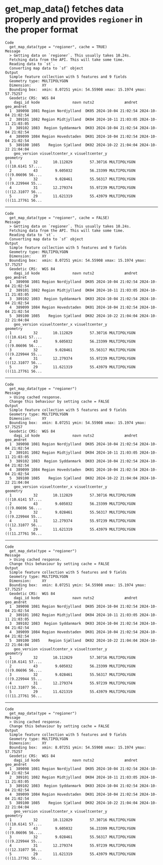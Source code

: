 # get_map_data() fetches data properly and provides `regioner` in the proper format

    Code
      get_map_data(type = "regioner", cache = TRUE)
    Message
      > Getting data on `regioner`. This usually takes 10.24s.
      Fetching data from the API. This will take some time.
      Reading data to `st`.
      Converting map data to `sf` object
    Output
      Simple feature collection with 5 features and 9 fields
      Geometry type: MULTIPOLYGON
      Dimension:     XY
      Bounding box:  xmin: 8.07251 ymin: 54.55908 xmax: 15.1974 ymax: 57.75257
      Geodetic CRS:  WGS 84
        dagi_id kode               navn nuts2              ændret          geo_ændret
      1  389098 1081 Region Nordjylland  DK05 2024-10-04 21:02:54 2024-10-04 21:02:54
      2  389101 1082 Region Midtjylland  DK04 2024-10-11 21:03:05 2024-10-11 21:03:05
      3  389102 1083  Region Syddanmark  DK03 2024-10-04 21:02:54 2024-10-04 21:02:54
      4  389099 1084 Region Hovedstaden  DK01 2024-10-04 21:02:54 2024-10-04 21:02:54
      5  389100 1085    Region Sjælland  DK02 2024-10-22 21:04:04 2024-10-22 21:04:04
        geo_version visueltcenter_x visueltcenter_y                       geometry
      1          32       10.112829        57.30716 MULTIPOLYGON (((10.6141 57....
      2          43        9.605032        56.23399 MULTIPOLYGON (((9.06696 56....
      3          32        9.028461        55.56317 MULTIPOLYGON (((9.229944 55...
      4          31       12.279374        55.97239 MULTIPOLYGON (((12.31077 56...
      5          29       11.621319        55.43979 MULTIPOLYGON (((11.27761 56...

---

    Code
      get_map_data(type = "regioner", cache = FALSE)
    Message
      > Getting data on `regioner`. This usually takes 10.24s.
      Fetching data from the API. This will take some time.
      Reading data to `st`.
      Converting map data to `sf` object
    Output
      Simple feature collection with 5 features and 9 fields
      Geometry type: MULTIPOLYGON
      Dimension:     XY
      Bounding box:  xmin: 8.07251 ymin: 54.55908 xmax: 15.1974 ymax: 57.75257
      Geodetic CRS:  WGS 84
        dagi_id kode               navn nuts2              ændret          geo_ændret
      1  389098 1081 Region Nordjylland  DK05 2024-10-04 21:02:54 2024-10-04 21:02:54
      2  389101 1082 Region Midtjylland  DK04 2024-10-11 21:03:05 2024-10-11 21:03:05
      3  389102 1083  Region Syddanmark  DK03 2024-10-04 21:02:54 2024-10-04 21:02:54
      4  389099 1084 Region Hovedstaden  DK01 2024-10-04 21:02:54 2024-10-04 21:02:54
      5  389100 1085    Region Sjælland  DK02 2024-10-22 21:04:04 2024-10-22 21:04:04
        geo_version visueltcenter_x visueltcenter_y                       geometry
      1          32       10.112829        57.30716 MULTIPOLYGON (((10.6141 57....
      2          43        9.605032        56.23399 MULTIPOLYGON (((9.06696 56....
      3          32        9.028461        55.56317 MULTIPOLYGON (((9.229944 55...
      4          31       12.279374        55.97239 MULTIPOLYGON (((12.31077 56...
      5          29       11.621319        55.43979 MULTIPOLYGON (((11.27761 56...

---

    Code
      get_map_data(type = "regioner")
    Message
      > Using cached response.
      Change this behaviour by setting cache = FALSE
    Output
      Simple feature collection with 5 features and 9 fields
      Geometry type: MULTIPOLYGON
      Dimension:     XY
      Bounding box:  xmin: 8.07251 ymin: 54.55908 xmax: 15.1974 ymax: 57.75257
      Geodetic CRS:  WGS 84
        dagi_id kode               navn nuts2              ændret          geo_ændret
      1  389098 1081 Region Nordjylland  DK05 2024-10-04 21:02:54 2024-10-04 21:02:54
      2  389101 1082 Region Midtjylland  DK04 2024-10-11 21:03:05 2024-10-11 21:03:05
      3  389102 1083  Region Syddanmark  DK03 2024-10-04 21:02:54 2024-10-04 21:02:54
      4  389099 1084 Region Hovedstaden  DK01 2024-10-04 21:02:54 2024-10-04 21:02:54
      5  389100 1085    Region Sjælland  DK02 2024-10-22 21:04:04 2024-10-22 21:04:04
        geo_version visueltcenter_x visueltcenter_y                       geometry
      1          32       10.112829        57.30716 MULTIPOLYGON (((10.6141 57....
      2          43        9.605032        56.23399 MULTIPOLYGON (((9.06696 56....
      3          32        9.028461        55.56317 MULTIPOLYGON (((9.229944 55...
      4          31       12.279374        55.97239 MULTIPOLYGON (((12.31077 56...
      5          29       11.621319        55.43979 MULTIPOLYGON (((11.27761 56...

---

    Code
      get_map_data(type = "regioner")
    Message
      > Using cached response.
      Change this behaviour by setting cache = FALSE
    Output
      Simple feature collection with 5 features and 9 fields
      Geometry type: MULTIPOLYGON
      Dimension:     XY
      Bounding box:  xmin: 8.07251 ymin: 54.55908 xmax: 15.1974 ymax: 57.75257
      Geodetic CRS:  WGS 84
        dagi_id kode               navn nuts2              ændret          geo_ændret
      1  389098 1081 Region Nordjylland  DK05 2024-10-04 21:02:54 2024-10-04 21:02:54
      2  389101 1082 Region Midtjylland  DK04 2024-10-11 21:03:05 2024-10-11 21:03:05
      3  389102 1083  Region Syddanmark  DK03 2024-10-04 21:02:54 2024-10-04 21:02:54
      4  389099 1084 Region Hovedstaden  DK01 2024-10-04 21:02:54 2024-10-04 21:02:54
      5  389100 1085    Region Sjælland  DK02 2024-10-22 21:04:04 2024-10-22 21:04:04
        geo_version visueltcenter_x visueltcenter_y                       geometry
      1          32       10.112829        57.30716 MULTIPOLYGON (((10.6141 57....
      2          43        9.605032        56.23399 MULTIPOLYGON (((9.06696 56....
      3          32        9.028461        55.56317 MULTIPOLYGON (((9.229944 55...
      4          31       12.279374        55.97239 MULTIPOLYGON (((12.31077 56...
      5          29       11.621319        55.43979 MULTIPOLYGON (((11.27761 56...

---

    Code
      get_map_data(type = "regioner")
    Message
      > Using cached response.
      Change this behaviour by setting cache = FALSE
    Output
      Simple feature collection with 5 features and 9 fields
      Geometry type: MULTIPOLYGON
      Dimension:     XY
      Bounding box:  xmin: 8.07251 ymin: 54.55908 xmax: 15.1974 ymax: 57.75257
      Geodetic CRS:  WGS 84
        dagi_id kode               navn nuts2              ændret          geo_ændret
      1  389098 1081 Region Nordjylland  DK05 2024-10-04 21:02:54 2024-10-04 21:02:54
      2  389101 1082 Region Midtjylland  DK04 2024-10-11 21:03:05 2024-10-11 21:03:05
      3  389102 1083  Region Syddanmark  DK03 2024-10-04 21:02:54 2024-10-04 21:02:54
      4  389099 1084 Region Hovedstaden  DK01 2024-10-04 21:02:54 2024-10-04 21:02:54
      5  389100 1085    Region Sjælland  DK02 2024-10-22 21:04:04 2024-10-22 21:04:04
        geo_version visueltcenter_x visueltcenter_y                       geometry
      1          32       10.112829        57.30716 MULTIPOLYGON (((10.6141 57....
      2          43        9.605032        56.23399 MULTIPOLYGON (((9.06696 56....
      3          32        9.028461        55.56317 MULTIPOLYGON (((9.229944 55...
      4          31       12.279374        55.97239 MULTIPOLYGON (((12.31077 56...
      5          29       11.621319        55.43979 MULTIPOLYGON (((11.27761 56...

